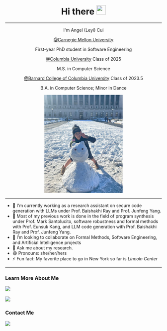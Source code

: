 <h1 align="center">Hi there <img src="https://raw.githubusercontent.com/MartinHeinz/MartinHeinz/master/wave.gif" height="30px" width="30px"></h1>

<hr>

<p align="center">I'm Angel (Leyi) Cui</p>
<p align="center"><a href="https://www.cs.cmu.edu/">@Carnegie Mellon University</a></p>
<p align="center"> First-year PhD student in Software Engineering</p>
<p align="center"><a href="https://columbia.edu/">@Columbia University</a> Class of 2025</p>
<p align="center"> M.S. in Computer Science</p>
<p align="center"><a href="https://barnard.edu/">@Barnard College of Columbia University</a> Class of 2023.5</p>
<p align="center"> B.A. in Computer Science; Minor in Dance</p>

<p align="center">
  <img src="pic_cu.JPG" width="50%" height="50%">
</p>

<hr>

- 💼 I'm currently working as a research assistant on secure code generation with LLMs under Prof. Baishakhi Ray and Prof. Junfeng Yang. 
- 🔭 Most of my previous work is done in the field of program synthesis under Prof. Mark Santolucito, software robustness and formal methods with Prof. Eunsuk Kang, and LLM code generation with Prof. Baishakhi Ray and Prof. Junfeng Yang.
- 👯 I’m looking to collaborate on Formal Methods, Software Engineering, and Artificial Intelligence projects
- 💬 Ask me about my research.
- 😄 Pronouns: she/her/hers
- ⚡ Fun fact: My favorite place to go in New York so far is *Lincoln Center*

---

### Learn More About Me

<a href="https://www.linkedin.com/in/angelc-leyi/" target="_blank" rel="noopener noreferrer"><img src="https://img.shields.io/badge/LinkedIn-0077B5?style=for-the-badge&logo=linkedin&logoColor=white"></a>

<a href="https://leyicui-angel.github.io/" target="_blank" rel="noopener noreferrer"><img src="https://img.shields.io/badge/Personal%20Website-Angel%20Cui-important?style=for-the-badge"></a>

<h3>Contact Me</h3>

<a href="mailto:angelcui4work@gmail.com" target="_blank" rel="noopener noreferrer"><img src="https://img.shields.io/badge/Gmail-D14836?style=for-the-badge&logo=gmail&logoColor=white"/></a>
